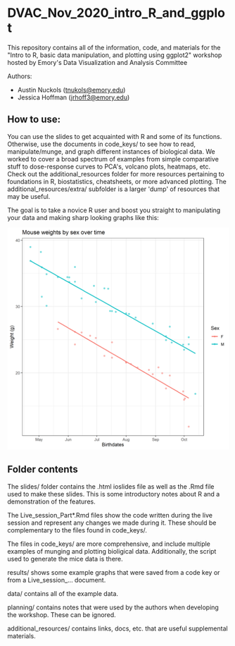 # DVAC_Nov_2020_intro_R_and_ggplot
This repository contains all of the information, code, and materials for the "Intro to R, basic data manipulation, and plotting using ggplot2" workshop hosted by Emory's Data Visualization and Analysis Committee

Authors: 
- Austin Nuckols (tnukols@emory.edu)
- Jessica Hoffman (jrhoff3@emory.edu)

## **How to use:**

You can use the slides to get acquainted with R and some of its functions. Otherwise, use the documents in code_keys/ to see how to read, manipulate/munge, and graph different instances of biological data. We worked to cover a broad spectrum of examples from simple comparative stuff to dose-response curves to PCA's, volcano plots, heatmaps, etc. Check out the additional_resources folder for more resources pertaining to foundations in R, biostatistics, cheatsheets, or more advanced plotting. The additional_resources/extra/ subfolder is a larger 'dump' of resources that may be useful.

The goal is to take a novice R user and boost you straight to manipulating your data and making sharp looking graphs like this:

![.](results/mice_weight_over_time.png)

## Folder contents

The slides/ folder contains the .html ioslides file as well as the .Rmd file used to make these slides. This is some introductory notes about R and a demonstration of the features.

The Live_session_Part*.Rmd files show the code written during the live session and represent any changes we made during it. These should be complementary to the files found in code_keys/. 

The files in code_keys/ are more comprehensive, and include multiple examples of munging and plotting bioligical data. Additionally, the script used to generate the mice data is there.

results/ shows some example graphs that were saved from a code key or from a Live_session_... document.

data/ contains all of the example data.

planning/ contains notes that were used by the authors when developing the workshop. These can be ignored.

additional_resources/ contains links, docs, etc. that are useful supplemental materials.
